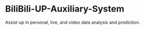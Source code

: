 # BiliBili-UP-Auxiliary-System
Assist up in personal, live, and video data analysis and prediction.
